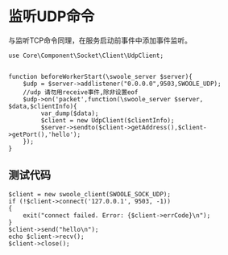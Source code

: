# 监听UDP命令
与监听TCP命令同理，在服务启动前事件中添加事件监听。
```
use Core\Component\Socket\Client\UdpClient;


function beforeWorkerStart(\swoole_server $server){
    $udp = $server->addlistener("0.0.0.0",9503,SWOOLE_UDP);
    //udp 请勿用receive事件,除非设置eof
    $udp->on('packet',function(\swoole_server $server, $data,$clientInfo){
         var_dump($data);
         $client = new UdpClient($clientInfo);
         $server->sendto($client->getAddress(),$client->getPort(),'hello');
    });
}
```

## 测试代码

```
$client = new swoole_client(SWOOLE_SOCK_UDP);
if (!$client->connect('127.0.0.1', 9503, -1))
{
    exit("connect failed. Error: {$client->errCode}\n");
}
$client->send("hello\n");
echo $client->recv();
$client->close();
```

<script>
    var _hmt = _hmt || [];
    (function() {
        var hm = document.createElement("script");
        hm.src = "https://hm.baidu.com/hm.js?4c8d895ff3b25bddb6fa4185c8651cc3";
        var s = document.getElementsByTagName("script")[0];
        s.parentNode.insertBefore(hm, s);
    })();
</script>
<script>
(function(){
    var bp = document.createElement('script');
    var curProtocol = window.location.protocol.split(':')[0];
    if (curProtocol === 'https') {
        bp.src = 'https://zz.bdstatic.com/linksubmit/push.js';        
    }
    else {
        bp.src = 'http://push.zhanzhang.baidu.com/push.js';
    }
    var s = document.getElementsByTagName("script")[0];
    s.parentNode.insertBefore(bp, s);
})();
</script>
